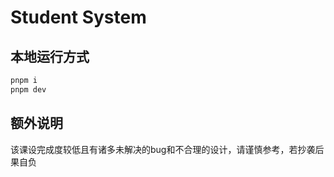 # Student System

## 本地运行方式
```bash
pnpm i
pnpm dev
```

## 额外说明

该课设完成度较低且有诸多未解决的bug和不合理的设计，请谨慎参考，若抄袭后果自负
